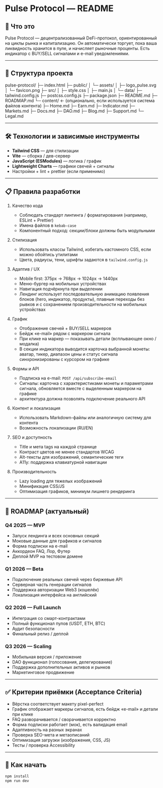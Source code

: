 # Pulse Protocol — README

## 🚀 Что это

Pulse Protocol — децентрализованный DeFi-протокол, ориентированный на циклы рынка и капитализацию. Он автоматически торгует, пока ваша ликвидность хранится в пуле, и начисляет рыночные проценты. Есть индикатор с BUY/SELL сигналами и e-mail уведомлениями.

---

## 📂 Структура проекта

pulse-protocol/
├─ index.html
├─ public/
│ └─ assets/
│ ├─ logo_pulse.svg
│ └─ favicon.png
├─ src/
│ ├─ style.css
│ ├─ main.js
│ └─ data/
├─ tailwind.config.js
├─ postcss.config.js
├─ package.json
├─ README.md
├─ ROADMAP.md
└─ content/ ← (опционально, если используется система файлов контента)
├─ Home.md
├─ Earn.md
├─ Indicator.md
├─ Markets.md
├─ Docs.md
├─ DAO.md
├─ Blog.md
├─ Support.md
└─ Legal.md


---

## 🛠 Технологии и зависимые инструменты

- **Tailwind CSS** — для стилизации  
- **Vite** — сборка / дев-сервер  
- **JavaScript (ESModules)** — логика / график  
- **Lightweight Charts** — графики свечей + сигналы  
- Настройки + lint + prettier (если применимо)

---

## 📋 Правила разработки

1. Качество кода  
   - Соблюдать стандарт линтинга / форматирования (например, ESLint + Prettier)  
   - Имена файлов в `kebab-case`  
   - Компонентный подход: секции/блоки должны быть модульными  

2. Стилизация  
   - Использовать классы Tailwind, избегать кастомного CSS, если можно обойтись утилитами  
   - Цвета, радиусы, тени, шрифты задаются в `tailwind.config.js`

3. Адаптив / UX
   - Mobile first: 375px → 768px → 1024px → 1440px
   - Меню-бургер на мобильных устройствах
   - Навигация подчёркнута при выделении
   - Лендинг использует последовательную анимацию появления блоков (hero, индикатор, продукты), плавные переходы без рывков и с сохранением производительности на мобильных устройствах

4. График
   - Отображение свечей + BUY/SELL маркеров
   - Бейдж «e-mail» рядом с маркером сигнала
   - При клике на маркер — показывать детали (всплывающее окно / модалка)
   - В секции индикатора выводится карточка выбранной монеты: аватар, тикер, диапазон цены и статус сигнала синхронизированы с курсором на графике

5. Формы и API
   - Подписка на e-mail: `POST /api/subscribe-email`
   - Сигналы: карточка с характеристиками монеты и параметрами сигнала, обновляется вместе с выделенным маркером на графике
   - архитектура должна позволять подключение реального API

6. Контент и локализация  
   - Использовать Markdown-файлы или аналогичную систему для контента  
   - Возможность локализации (RU/EN)

7. SEO и доступность  
   - Title и мета tags на каждой странице  
   - Контраст цветов не менее стандартов WCAG  
   - Alt-тексты для изображений, семантические теги  
   - А11y: поддержка клавиатурной навигации

8. Производительность  
   - Lazy loading для тяжелых изображений  
   - Минификация CSS/JS  
   - Оптимизация графиков, минимум лишнего рендеринга

---

## 🔮 ROADMAP (актуальный)

### Q4 2025 — MVP
- Запуск лендинга и всех основных секций  
- Моковые данные для графиков и сигналов  
- Форма подписки на e-mail  
- Аккордеон FAQ, Лор, Футер  
- Деплой MVP на тестовом домене

### Q1 2026 — Beta
- Подключение реальных свечей через биржевые API  
- Серверная часть генерации сигналов  
- Поддержка авторизации Web3 (кошелёк)  
- Локализация интерфейса на английский

### Q2 2026 — Full Launch
- Интеграция со смарт-контрактами  
- Полный функционал пулов (USDT, ETH, BTC)  
- Аудит безопасности  
- Финальный релиз / деплой

### Q3 2026 — Scaling
- Мобильная версия / приложение  
- DAO функционал (голосования, делегирование)  
- Поддержка дополнительных активов и рынков  
- Маркетинговое продвижение

---

## ✅ Критерии приёмки (Acceptance Criteria)

- Вёрстка соответствует макету pixel-perfect  
- График отображает маркеры сигналов, есть бейдж «e-mail» и детали при клике  
- FAQ разворачивается / сворачивается корректно  
- Форма подписки работает (мок), есть валидация email  
- Адаптивность на разных экранах  
- Проверка SEO-мета и метаописаний  
- Оптимизация загрузки (изображения, CSS, JS)  
- Тесты / проверка Accessibility

---

## 📌 Как начать

```bash
npm install
npm run dev

